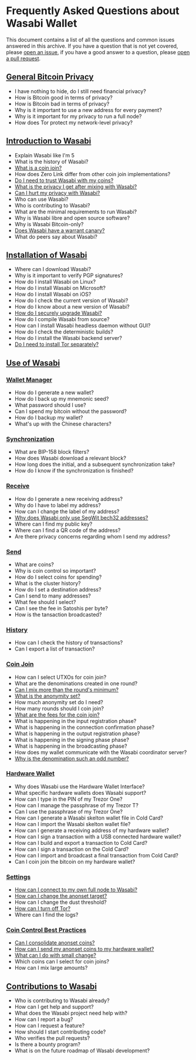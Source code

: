 # Frequently Asked Questions about Wasabi Wallet

This document contains a list of all the questions and common issues answered in this archive. If you have a question that is not yet covered, please [open an issue](https://github.com/zkSNACKs/WasabiDoc/issues), if you have a good answer to a question, please [open a pull request](https://github.com/zkSNACKs/WasabiDoc/pulls).

## [General Bitcoin Privacy](/FAQ-GeneralBitcoinPrivacy.md)
- I have nothing to hide, do I still need financial privacy?
- How is Bitcoin good in terms of privacy?
- How is Bitcoin bad in terms of privacy?
- Why is it important to use a new address for every payment?
- Why is it important for my privacy to run a full node?
- How does Tor protect my network-level privacy? 

## [Introduction to Wasabi](/FAQ-Introduction.md)
- Explain Wasabi like I'm 5
- What is the history of Wasabi?
- [What is a coin join?](/FAQ/FAQ-Introduction.md#what-is-a-coin-join)
- How does Zero Link differ from other coin join implementations?
- [Do I need to trust Wasabi with my coins?](/FAQ/FAQ-Introduction.md#do-i-need-to-trust-wasabi-with-my-coins)
- [What is the privacy I get after mixing with Wasabi?](/FAQ/FAQ-Introduction.md#what-is-the-privacy-i-get-after-mixing-with-wasabi)
- [Can I hurt my privacy with Wasabi?](/FAQ/FAQ-Introduction.md#can-i-hurt-my-privacy-with-wasabi)
- Who can use Wasabi?
- Who is contributing to Wasabi?
- What are the minimal requirements to run Wasabi?
- Why is Wasabi libre and open source software?
- Why is Wasabi Bitcoin-only?
- [Does Wasabi have a warrant canary?](/FAQ/FAQ-Introduction.md#does-wasabi-have-a-warrant-canary)
- What do peers say about Wasabi?

## [Installation of Wasabi](/FAQ-Installation.md)
- Where can I download Wasabi?
- Why is it important to verify PGP signatures?
- How do I install Wasabi on Linux?
- How do I install Wasabi on Microsoft?
- How do I install Wasabi on iOS?
- How do I check the current version of Wasabi?
- How do I know about a new version of Wasabi?
- [How do I securely upgrade Wasabi?](/FAQ/FAQ-Installation.md#how-do-i-securely-upgrade-wasabi)
- How do I compile Wasabi from source?
- How can I install Wasabi headless daemon without GUI?
- How do I check the deterministic builds?
- How do I install the Wasabi backend server?
- [Do I need to install Tor separately?](/FAQ/FAQ-Installation.md#do-i-need-to-install-tor-separately)

## [Use of Wasabi](/FAQ-UseWasabi.md)
### [Wallet Manager](/FAQ-UseWasabi.md#wallet-manager)
- How do I generate a new wallet?
- How do I back up my mnemonic seed?
- What password should I use?
- Can I spend my bitcoin without the password?
- How do I backup my wallet?
- What's up with the Chinese characters?

### [Synchronization](/FAQ-UseWasabi.md#synchronization)
- What are BIP-158 block filters?
- How does Wasabi download a relevant block?
- How long does the initial, and a subsequent synchronization take?
- How do I know if the synchronization is finished?

### [Receive](/FAQ-UseWasabi.md#receive)
- How do I generate a new receiving address?
- Why do I have to label my address?
- How can I change the label of my address?
- [Why does Wasabi only use SegWit bech32 addresses?](/FAQ/FAQ-UseWasabi.md#why-does-wasabi-only-use-segwit-bech32-addresses)
- Where can I find my public key?
- Where can I find a QR code of the address?
- Are there privacy concerns regarding whom I send my address?

### [Send](/FAQ-UseWasabi.md#send)
- What are coins?
- Why is coin control so important?
- How do I select coins for spending?
- What is the cluster history?
- How do I set a destination address?
- Can I send to many addresses?
- What fee should I select?
- Can I see the fee in Satoshis per byte?
- How is the tansaction broadcasted?

### [History](/FAQ-UseWasabi.md#history)
- How can I check the history of transactions?
- Can I export a list of transaction?

### [Coin Join](/FAQ-UseWasabi.md#coin-join)
- How can I select UTXOs for coin join?
- What are the denominations created in one round?
- [Can I mix more than the round's minimum?](/FAQ/FAQ-UseWasabi.md#can-i-mix-more-than-the-rounds-minimum)
- [What is the anonymity set?](/FAQ/FAQ-UseWasabi.md#what-is-the-anonymity-set)
- How much anonymity set do I need?
- How many rounds should I coin join?
- [What are the fees for the coin join?](/FAQ/FAQ-UseWasabi.md#what-are-the-fees-for-the-coin-join)
- What is happening in the input registration phase?
- What is happening in the connection confirmation phase?
- What is happening in the output registration phase?
- What is happening in the signing phase phase?
- What is happening in the broadcasting phase?
- How does my wallet communicate with the Wasabi coordinator server?
- [Why is the denomination such an odd number?](/FAQ/FAQ-UseWasabi.md#why-is-the-denomination-such-an-odd-number)

### [Hardware Wallet](/FAQ-UseWasabi.md#hardware-wallet)
- Why does Wasabi use the Hardware Wallet Interface?
- What specific hardware wallets does Wasabi support?
- How can I type in the PIN of my Trezor One?
- How can I manage the passphrase of my Trezor T?
- Can I use the passphrase of my Trezor One?
- How can I generate a Wasabi skelton wallet file in Cold Card?
- How can I import the Wasabi skelton wallet file?
- How can I generate a receiving address of my hardware wallet?
- How can I sign a transaction with a USB connected hardware wallet?
- How can I build and export a transaction to Cold Card?
- How can I sign a transaction on the Cold Card?
- How can I import and broadcast a final transaction from Cold Card?
- Can I coin join the bitcoin on my hardware wallet?

### [Settings](/FAQ-UseWasabi.md#settings)
- [How can I connect to my own full node to Wasabi?](/FAQ/FAQ-UseWasabi.md#how-can-i-connect-to-my-own-full-node-to-wasabi)
- [How can I change the anonset target?](/FAQ/FAQ-UseWasabi.md#how-can-i-change-the-anonset-target)
- How can I change the dust threshold?
- [How can I turn off Tor?](/FAQ/FAQ-UseWasabi.md#how-can-i-turn-off-tor)
- Where can I find the logs?

### [Coin Control Best Practices](/FAQ-UseWasabi.md#coin-control-best-practices)
- [Can I consolidate anonset coins?](/FAQ/FAQ-UseWasabi.md#can-i-consolidate-anonset-coins)
- [How can I send my anonset coins to my hardware wallet?](/FAQ/FAQ-UseWasabi.md#how-can-i-send-my-anonset-coins-to-my-hardware-wallet)
- [What can I do with small change?](/FAQ/FAQ-UseWasabi.md#what-can-i-do-with-small-change)
- Which coins can I select for coin joins?
- How can I mix large amounts?

## [Contributions to Wasabi](/FAQ-Contributions)
- Who is contributing to Wasabi already?
- How can I get help and support?
- What does the Wasabi project need help with?
- How can I report a bug?
- How can I request a feature?
- How should I start contributing code?
- Who verifies the pull requests? 
- Is there a bounty program?
- What is on the future roadmap of Wasabi development?

